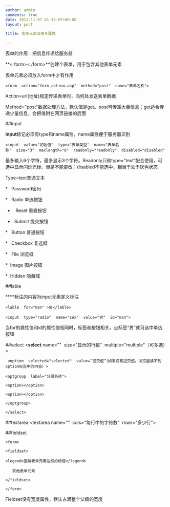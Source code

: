 ```yaml
---
author: admin
comments: true
date: 2013-11-07 01:15:07+00:00
layout: post

title: 表单元素及相关属性

---
```




表单的作用：把信息传递给服务器

**< form>< /form>**创建个表单，用于包含其他表单元素

表单元素必须放入form中才有作用

    <form  action="form_action.asp"  method="post"  name="表单名称">

Action=url(地址)规定传递表单时，向何处发送表单数据

Method="post"数据处理方法，默认值是get。post可传递大量信息；get适合传递少量信息，会把值附在网页链接的后面

##input

**Input**标记必须有type和name属性，name属性便于服务器识别

    <input  value="初始值"  type="表单类型"  name="表单名称"  size="3"  maxlength="6"  readonly="readonly"  disabled="disabled" />

最多输入6个字符，最多显示3个字符。Readonly只和type=”text“配合使用，可选中显示闪烁光标，但是不能更改；disabled不能选中，相当于处于灰色状态

 Type=text普通文本

*   Password密码

*   Radio 单选按钮

*   Reset 重置按钮

*  Submit 提交按钮

*   Button 普通按钮

*   Checkbox 复选框

*   File 浏览框

*  Image 图片按钮

*  Hidden 隐藏域


##lable

**<lable>**标注的内容</lable>为input元素定义标注

    <lable  for="man" >男</lable>

    <input  type="radio"  name="sex"  value="男"  id="man">

当for的属性值和id的属性值相同时，标签和按钮相关，点标签“男”就可选中单选按钮


##select
    <**select** name=""  size="显示的行数"  multiple="multiple"（可多选）>

     <option  selected="selected"  value=“提交值“（如果没有提交值，浏览器读不到option标签中的内容）>

    <optgroup  label="分组名称">

    <option></option>

    <option></option>

    </optgroup>

    </select>


##textarea
    <textarea name=""  cols="每行中的字符数"  rows="多少行">

##fieldset

    <form>

    <fieldset>

    <legend>围绕表单元素边框的标题</legend>

       其他表单元素

    </fieldset>

    </form>

Fieldset没有宽度属性，默认占满整个父级的宽度










